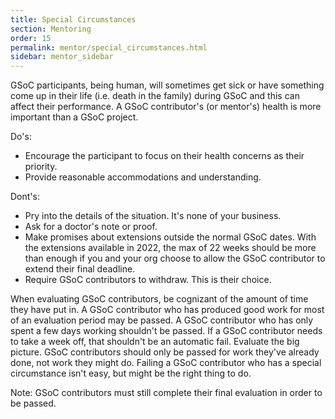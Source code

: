 ```yaml
---
title: Special Circumstances
section: Mentoring
order: 15
permalink: mentor/special_circumstances.html
sidebar: mentor_sidebar
---
```


GSoC participants, being human, will sometimes get sick or have something come
up in their life (i.e. death in the family) during GSoC and this can affect
their performance. A GSoC contributor's (or mentor's) health is more important than a
GSoC project.

Do's:

+ Encourage the participant to focus on their health concerns as their priority.
+ Provide reasonable accommodations and understanding.

Dont's:

+ Pry into the details of the situation. It's none of your business.
+ Ask for a doctor's note or proof.
+ Make promises about extensions outside the normal GSoC dates. With the extensions available in 2022, the max of 22 weeks should be more than enough if you and your org choose to allow the GSoC contributor to extend their final deadline.
+ Require GSoC contributors to withdraw. This is their choice.

When evaluating GSoC contributors, be cognizant of the amount of time they have put in.
A GSoC contributor who has produced good work for most of an evaluation period may be
passed. A GSoC contributor who has only spent a few days working shouldn't be passed. If
a GSoC contributor needs to take a week off, that shouldn't be an automatic fail.
Evaluate the big picture. GSoC contributors should only be passed for work they've
already done, not work they might do. Failing a GSoC contributor who has a special
circumstance isn't easy, but might be the right thing to do.

Note: GSoC contributors must still complete their final evaluation in order to be passed.
